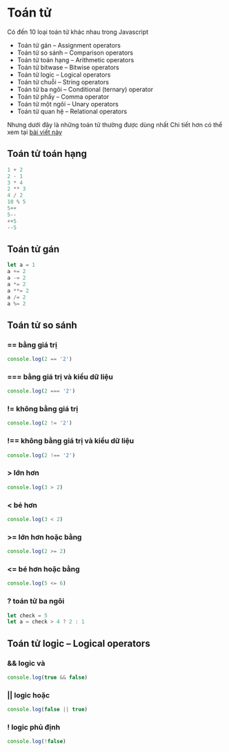 # Toán tử

Có đến 10 loại toán tử khác nhau trong Javascript

- Toán tử gán – Assignment operators
- Toán tử so sánh – Comparison operators
- Toán tử toán hạng – Arithmetic operators
- Toán tử bitwase – Bitwise operators
- Toán tử logic – Logical operators
- Toán tử chuỗi – String operators
- Toán tử ba ngôi – Conditional (ternary) operator
- Toán tử phẩy – Comma operator
- Toán tử một ngôi – Unary operators
- Toán tử quan hệ – Relational operators

Nhưng dưới đây là những toán tử thường được dùng nhất
Chi tiết hơn có thể xem tại [bài viết này](https://xdevclass.com/phan-2-toan-tu-cau-lenh-dieu-kien-vong-lap-function-hof-arrow-function-call-apply-bind-trong-javascript/#Toan_tu_operator)

## Toán tử toán hạng

```javascript
1 + 2
2 - 1
3 * 4
2 ** 3
4 / 2
10 % 5
5++
5--
++5
--5
```

## Toán tử gán

```javascript
let a = 1
a += 2
a -= 2
a *= 2
a **= 2
a /= 2
a %= 2
```

## Toán tử so sánh

### == bằng giá trị

```javascript
console.log(2 == '2')
```

### === bằng giá trị và kiểu dữ liệu

```javascript
console.log(2 === '2')
```

### != không bằng giá trị

```javascript
console.log(2 != '2')
```

### !== không bằng giá trị và kiểu dữ liệu

```javascript
console.log(2 !== '2')
```

### > lớn hơn

```javascript
console.log(3 > 2)
```

### < bé hơn

```javascript
console.log(3 < 2)
```

### >= lớn hơn hoặc bằng

```javascript
console.log(2 >= 2)
```

### <= bé hơn hoặc bằng

```javascript
console.log(5 <= 6)
```

### ? toán tử ba ngôi

```javascript
let check = 5
let a = check > 4 ? 2 : 1
```

## Toán tử logic – Logical operators

### && logic và

```javascript
console.log(true && false)
```

### || logic hoặc

```javascript
console.log(false || true)
```

### ! logic phủ định

```javascript
console.log(!false)
```
